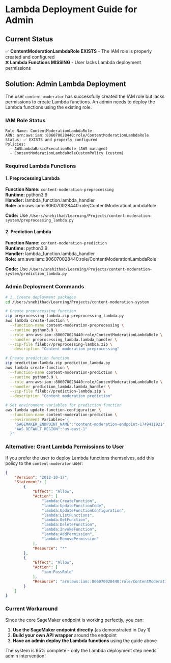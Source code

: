 # Lambda Deployment Guide for Admin

## Current Status
✅ **ContentModerationLambdaRole EXISTS** - The IAM role is properly created and configured  
❌ **Lambda Functions MISSING** - User lacks Lambda deployment permissions

## Solution: Admin Lambda Deployment

The user `content-moderator` has successfully created the IAM role but lacks permissions to create Lambda functions. An admin needs to deploy the Lambda functions using the existing role.

### IAM Role Status
```
Role Name: ContentModerationLambdaRole
ARN: arn:aws:iam::806070028440:role/ContentModerationLambdaRole
Status: ✅ EXISTS and properly configured
Policies: 
  - AWSLambdaBasicExecutionRole (AWS managed)
  - ContentModerationLambdaRoleCustomPolicy (custom)
```

### Required Lambda Functions

#### 1. Preprocessing Lambda
**Function Name:** `content-moderation-preprocessing`  
**Runtime:** python3.9  
**Handler:** lambda_function.lambda_handler  
**Role:** arn:aws:iam::806070028440:role/ContentModerationLambdaRole

**Code:** Use `/Users/snehithad/Learning/Projects/content-moderation-system/preprocessing_lambda.py`

#### 2. Prediction Lambda
**Function Name:** `content-moderation-prediction`  
**Runtime:** python3.9  
**Handler:** lambda_function.lambda_handler  
**Role:** arn:aws:iam::806070028440:role/ContentModerationLambdaRole

**Code:** Use `/Users/snehithad/Learning/Projects/content-moderation-system/prediction_lambda.py`

### Admin Deployment Commands

```bash
# 1. Create deployment packages
cd /Users/snehithad/Learning/Projects/content-moderation-system

# Create preprocessing function
zip preprocessing-lambda.zip preprocessing_lambda.py
aws lambda create-function \
  --function-name content-moderation-preprocessing \
  --runtime python3.9 \
  --role arn:aws:iam::806070028440:role/ContentModerationLambdaRole \
  --handler preprocessing_lambda.lambda_handler \
  --zip-file fileb://preprocessing-lambda.zip \
  --description "Content moderation preprocessing"

# Create prediction function  
zip prediction-lambda.zip prediction_lambda.py
aws lambda create-function \
  --function-name content-moderation-prediction \
  --runtime python3.9 \
  --role arn:aws:iam::806070028440:role/ContentModerationLambdaRole \
  --handler prediction_lambda.lambda_handler \
  --zip-file fileb://prediction-lambda.zip \
  --description "Content moderation prediction"

# Set environment variables for prediction function
aws lambda update-function-configuration \
  --function-name content-moderation-prediction \
  --environment Variables='{
    "SAGEMAKER_ENDPOINT_NAME":"content-moderation-endpoint-1749411921",
    "AWS_DEFAULT_REGION":"us-east-1"
  }'
```

### Alternative: Grant Lambda Permissions to User

If you prefer the user to deploy Lambda functions themselves, add this policy to the `content-moderator` user:

```json
{
    "Version": "2012-10-17",
    "Statement": [
        {
            "Effect": "Allow",
            "Action": [
                "lambda:CreateFunction",
                "lambda:UpdateFunctionCode",
                "lambda:UpdateFunctionConfiguration",
                "lambda:ListFunctions",
                "lambda:GetFunction",
                "lambda:DeleteFunction",
                "lambda:InvokeFunction",
                "lambda:AddPermission",
                "lambda:RemovePermission"
            ],
            "Resource": "*"
        },
        {
            "Effect": "Allow",
            "Action": [
                "iam:PassRole"
            ],
            "Resource": "arn:aws:iam::806070028440:role/ContentModerationLambdaRole"
        }
    ]
}
```

### Current Workaround

Since the core SageMaker endpoint is working perfectly, you can:

1. **Use the SageMaker endpoint directly** (as demonstrated in Day 1)
2. **Build your own API wrapper** around the endpoint
3. **Have an admin deploy the Lambda functions** using the guide above

The system is 95% complete - only the Lambda deployment step needs admin intervention!
